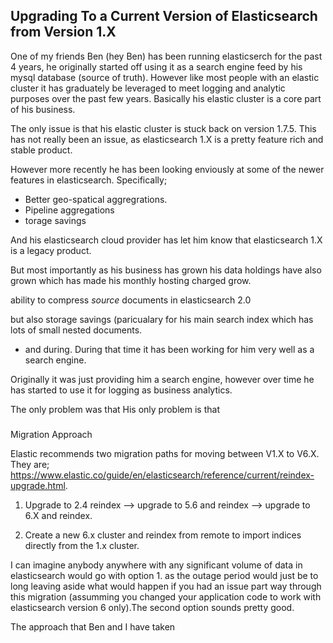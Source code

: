 ## Upgrading To a Current Version of Elasticsearch from Version 1.X


One of my friends Ben (hey Ben) has been running elasticserch for the past 4 years, he originally started off using it as a search engine feed by his mysql database (source of truth). However like most people with an elastic cluster it has graduately be leveraged to meet logging and analytic purposes over the past few years. Basically his elastic cluster is a core part of his business. 

The only issue is that his elastic cluster is stuck back on version 1.7.5. This has not really been an issue, as elasticsearch 1.X is a pretty feature rich and stable product. 

However more recently he has been looking enviously at some of the newer features in elasticsearch. Specifically;
- Better geo-spatical aggregrations. 
- Pipeline aggregations
- torage savings


And his elasticsearch cloud provider has let him know that elasticsearch 1.X is a legacy product. 

But most importantly as his business has grown his data holdings have also grown which has made his monthly hosting charged grow. 

ability to compress _source_ documents in elasticsearch 2.0



but also storage savings (paricualary for his main search index which has lots of small nested documents. 


- and during. During that time it has been working for him very well as a search engine.

Originally it was just providing him a search engine, however over time he has started to use it for logging as business analytics. 


The only problem was that His only problem is that 




###

Migration Approach 

Elastic recommends two migration paths for moving between V1.X to V6.X. They are;
https://www.elastic.co/guide/en/elasticsearch/reference/current/reindex-upgrade.html.

1. Upgrade to 2.4 reindex --> upgrade to 5.6 and reindex --> upgrade to 6.X and reindex. 

2. Create a new 6.x cluster and reindex from remote to import indices directly from the 1.x cluster.

I can imagine anybody anywhere with any significant volume of data in elasticsearch would go with option 1. as the outage period would just be to long leaving aside what would happen if you had an issue part way through this migration (assumming you changed your application code to work with elasticsearch version 6 only).The second option sounds pretty good. 

The approach that Ben and I have taken
